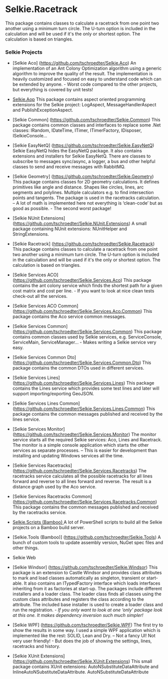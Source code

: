 # Selkie.Racetrack

This package contains classes to calculate a racetrack from one point two another using a minimum turn circle. The U-turn option is included in the calculation and will be used if it's the only or shortest option. The calculation is based on triangles.

### Selkie Projects

* [Selkie Aco] (https://github.com/tschroedter/Selkie.Aco)
An implementation of an Ant Colony Optimization algorithm using a generic algorithm to improve the quality of the result. The implementation is heavily customized and focused on easy to understand code which can be extended by anyone. - Worst code compared to the other projects, but everything is covered by unit tests!

* [Selkie.Aop](https://github.com/tschroedter/Selkie.Aop)
This package contains aspect oriented programming extensions for the Selkie project: LogAspect, MessageHandlerAspect and PublishExceptionAspect.

* [Selkie Common] (https://github.com/tschroedter/Selkie.Common)
This package contains common classes and interfaces to replace some .Net classes: IRandom, IDateTime, ITimer, ITimerFactory, IDisposer, ISelkieConsole…

* [Selkie EasyNetQ] (https://github.com/tschroedter/Selkie.EasyNetQ)
Selkie EasyNetQ hides the EasyNetQ package. It also contains extensions and installers for Selkie EasyNetQ. There are classes to subscribe to messages sync/async, a logger, a bus and other helpful classes to send and receive messages with RabbitMQ.

* [Selkie Geometry] (https://github.com/tschroedter/Selkie.Geometry)
This package contains classes for 2D geometry calculations. It defines primitives like angle and distance. Shapes like circles, lines, arc segments and polylines. Multiple calculators e.g. to find intersection points and tangents. The package is used in the racetracks calculation. – A lot of math is implemented here not everything is ‘clean-code’ but as good as possible. - The second worst package!

* [Selkie NUnit Extensions] (https://github.com/tschroedter/Selkie.NUnit.Extensions)
A small package containing NUnit extensions: NUnitHelper and StringExtensions.

* [Selkie Racetrack] (https://github.com/tschroedter/Selkie.Racetrack)
This package contains classes to calculate a racetrack from one point two another using a minimum turn circle. The U-turn option is included in the calculation and will be used if it's the only or shortest option. The calculation is based on triangles.

* [Selkie Services ACO] (https://github.com/tschroedter/Selkie.Services.Aco)
This package contains the ant colony service which finds the shortest path for a given cost matrix and cost per line. - If you want to look at nice clean tests check-out all the services.

* [Selkie Services ACO Common] (https://github.com/tschroedter/Selkie.Services.Aco.Common)
This package contains the Aco service common messages.

* [Selkie Services Common] (https://github.com/tschroedter/Selkie.Services.Common)
This package contains common classes used by Selkie services, e.g. ServiceConsole, ServiceMain, ServiceManager... - Makes writing a Selkie service very easy.

* [Selkie Services Common Dto] (https://github.com/tschroedter/Selkie.Services.Common.Dto)
This package contains the common DTOs used in different services.

* [Selkie Services Lines] (https://github.com/tschroedter/Selkie.Services.Lines)
This package contains the Lines service which provides some test lines and later will support importing/exporting GeoJSON.

* [Selkie Services Lines Common] (https://github.com/tschroedter/Selkie.Services.Lines.Common)
This package contains the common messages published and received by the lines service.

* [Selkie Services Monitor] (https://github.com/tschroedter/Selkie.Services.Monitor)
The monitor service starts all the required Selkie services: Aco, Lines and Racetrack. The monitor is a simple console application which starts the other services as separate processes. – This is easier for development than installing and updating Windows services all the time.

* [Selkie Services Racetracks] (https://github.com/tschroedter/Selkie.Services.Racetracks)
The racetracks service calculates all the possible racetracks for all lines forward and reverse to all lines forward and reverse. The result is a distance graph used by the Aco service.  

* [Selkie Services Racetracks Common] (https://github.com/tschroedter/Selkie.Services.Racetracks.Common)
This package contains the common messages published and received by the racetracks service.

* [Selkie.Scripts (Bamboo) ](https://github.com/tschroedter/Selkie.Scripts)
A lot of PowerShell scripts to build all the Selkie projects on a Bamboo build server.

* [Selkie.Tools (Bamboo)] (https://github.com/tschroedter/Selkie.Tools)
A bunch of custom tools to update assembly version, NuGet spec files and other things.

* Selkie Web

* [Selkie Windsor] (https://github.com/tschroedter/Selkie.Windsor)
This package is an extension to Castle Windsor and provides class attributes to mark and load classes automatically as singleton, transient or start-able. It also contains an ITypedFactory interface which loads interfaces inheriting from it as factories at start-up.
The packages include different installers and a loader class. The loader class finds all classes using the custom class attributes and registers the class according to the attribute. The included base installer is used to create a loader class and run the registration. - *If you only want to look at one ‘only’ package look at this one. It makes dependency inversion such much simpler!*

* [Selkie WPF] (https://github.com/tschroedter/Selkie.WPF)
The first try to show the results in some way. I used a simple WPF application which is implemented like the rest: SOLID, Lean and Dry. – Not a fancy UI!  Not very user friendly! - But does the job of showing the settings, lines, racetracks and history.

* [Selkie XUnit Extensions] (https://github.com/tschroedter/Selkie.XUnit.Extensions)
This small package contains XUnit extensions: AutoNSubstituteDataAttribute and InlineAutoNSubstituteDataAttribute.
AutoNSubstituteDataAttribute

